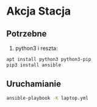 
# Akcja Stacja

## Potrzebne

1. python3 i reszta: 
```sh
apt install python3 python3-pip
pip3 install ansible
```
## Uruchamianie

```sh
ansible-playbook -K laptop.yml
````
